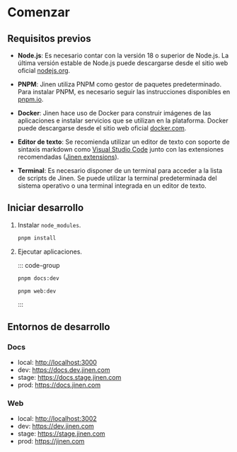 # Comenzar

## Requisitos previos

- **Node.js**: Es necesario contar con la versión 18 o superior de Node.js. La última versión estable de Node.js puede descargarse desde el sitio web oficial [nodejs.org](https://nodejs.org/).

- **PNPM**: Jinen utiliza PNPM como gestor de paquetes predeterminado. Para instalar PNPM, es necesario seguir las instrucciones disponibles en [pnpm.io](https://pnpm.io/es/installation#using-npm).

- **Docker**: Jinen hace uso de Docker para construir imágenes de las aplicaciones e instalar servicios que se utilizan en la plataforma. Docker puede descargarse desde el sitio web oficial [docker.com](https://www.docker.com/get-started/).

- **Editor de texto**: Se recomienda utilizar un editor de texto con soporte de sintaxis markdown como [Visual Studio Code](https://code.visualstudio.com/) junto con las extensiones recomendadas ([Jinen extensions](https://github.com/JinenGroup/platform-next/blob/main/.vscode/extensions.json)).

- **Terminal**: Es necesario disponer de un terminal para acceder a la lista de scripts de Jinen. Se puede utilizar la terminal predeterminada del sistema operativo o una terminal integrada en un editor de texto.

## Iniciar desarrollo

1. Instalar `node_modules`.

   ```sh
   pnpm install
   ```

2. Ejecutar aplicaciones.

   ::: code-group

   ```sh [Docs]
   pnpm docs:dev
   ```

   ```sh [Web]
   pnpm web:dev
   ```

   :::

## Entornos de desarrollo

### Docs

- local: <http://localhost:3000>
- dev: <https://docs.dev.jinen.com>
- stage: <https://docs.stage.jinen.com>
- prod: <https://docs.jinen.com>

### Web

- local: <http://localhost:3002>
- dev: <https://dev.jinen.com>
- stage: <https://stage.jinen.com>
- prod: <https://jinen.com>
